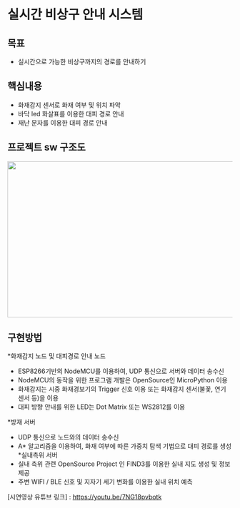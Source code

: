 # 실시간 비상구 안내 시스템

## 목표
- 실시간으로 가능한 비상구까지의 경로를 안내하기

## 핵심내용
- 화재감지 센서로 화재 여부 및 위치 파악
- 바닥 led 화살표를 이용한 대피 경로 안내
- 재난 문자를 이용한 대피 경로 안내

## 프로젝트 sw 구조도

<img src="https://user-images.githubusercontent.com/90401282/145147840-3a91098a-17ca-440e-8eda-2438e4a236ee.png" width="900" height="350">

## 구현방법
*화재감지 노드 및 대피경로 안내 노드 
- ESP8266기반의 NodeMCU를 이용하여, UDP 통신으로 서버와 데이터 송수신
- NodeMCU의 동작을 위한 프로그램 개발은 OpenSource인 MicroPython 이용
- 화재감지는 시중 화재경보기의 Trigger 신호 이용 또는 화재감지 센서(불꽃, 연기 센서 등)을 이용
- 대피 방향 안내를 위한 LED는 Dot Matrix 또는 WS2812를 이용

*방재 서버
- UDP 통신으로 노드와의 데이터 송수신
- A* 알고리즘을 이용하여, 화재 여부에 따른 가중치 탐색 기법으로 대피 경로를 생성
*실내측위 서버
- 실내 측위 관련 OpenSource Project 인 FIND3를 이용한 실내 지도 생성 및 정보 제공
- 주변 WIFI / BLE 신호 및 지자기 세기 변화를 이용한 실내 위치 예측

[시연영상 유튜브 링크]
: https://youtu.be/7NG18pvbotk


